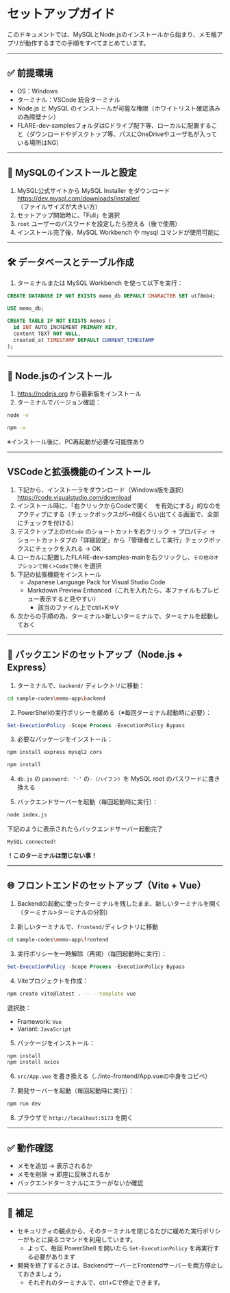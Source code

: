 # セットアップガイド
このドキュメントでは、MySQLとNode.jsのインストールから始まり、メモ帳アプリが動作するまでの手順をすべてまとめています。

---

## ✅ 前提環境

- OS：Windows
- ターミナル：VSCode 統合ターミナル
- Node.js と MySQL のインストールが可能な権限（ホワイトリスト確認済みの為障壁ナシ）
- FLARE-dev-samplesフォルダはCドライブ配下等、ローカルに配置すること（ダウンロードやデスクトップ等、パスにOneDriveやユーザ名が入っている場所はNG）

---

## 🐬 MySQLのインストールと設定

1. MySQL公式サイトから MySQL Installer をダウンロード
   https://dev.mysql.com/downloads/installer/
   （ファイルサイズが大きい方）
3. セットアップ開始時に、「Full」を選択
4. `root` ユーザーのパスワードを設定したら控える（後で使用）
5. インストール完了後、MySQL Workbench や mysql コマンドが使用可能に

---

## 🛠 データベースとテーブル作成

1. ターミナルまたは MySQL Workbench を使って以下を実行：
```sql
CREATE DATABASE IF NOT EXISTS memo_db DEFAULT CHARACTER SET utf8mb4;
```
```sql
USE memo_db;
```
```sql
CREATE TABLE IF NOT EXISTS memos (
  id INT AUTO_INCREMENT PRIMARY KEY,
  content TEXT NOT NULL,
  created_at TIMESTAMP DEFAULT CURRENT_TIMESTAMP
);
```

---

## 📝 Node.jsのインストール
1. https://nodejs.org から最新版をインストール
2. ターミナルでバージョン確認：
```bash
node -v
```
```bash
npm -v
```
※インストール後に、PC再起動が必要な可能性あり

---

## VSCodeと拡張機能のインストール
1. 下記から、インストーラをダウンロード（Windows版を選択）
   https://code.visualstudio.com/download
2. インストール時に、「右クリックからCodeで開く　を有効にする」的なのをアクティブにする（チェックボックスが5~6個くらい出てくる画面で、全部にチェックを付ける）
3. デスクトップ上の`VSCode` のショートカットを右クリック → プロパティ → ショートカットタブの「詳細設定」から「管理者として実行」チェックボックスにチェックを入れる → OK
4. ローカルに配置したFLARE-dev-samples-mainを右クリックし、`その他のオプションで開く>Codeで開く`を選択
5. 下記の拡張機能をインストール
   - Japanese Language Pack for Visual Studio Code
   - Markdown Preview Enhanced（これを入れたら、本ファイルもプレビュー表示すると見やすい）
     - 該当のファイル上でctrl+K⇒V
6. 次からの手順の為、ターミナル>新しいターミナルで、ターミナルを起動しておく

---

## 🚀 バックエンドのセットアップ（Node.js + Express）

1. ターミナルで、`backend/` ディレクトリに移動：

```bash
cd sample-codes\memo-app\backend
```

2. PowerShellの実行ポリシーを緩める（※毎回ターミナル起動時に必要）：

```powershell
Set-ExecutionPolicy -Scope Process -ExecutionPolicy Bypass
```

3. 必要なパッケージをインストール：

```bash
npm install express mysql2 cors
```
```bash
npm install
```

4. `db.js` の `password: '-'` の`-（ハイフン）`を MySQL root のパスワードに書き換える

5. バックエンドサーバーを起動（毎回起動時に実行）：

```bash
node index.js
```
下記のように表示されたらバックエンドサーバー起動完了
```bach
MySQL connected!
```
**！このターミナルは閉じない事！**

---

## 🌐 フロントエンドのセットアップ（Vite + Vue）

1. Backendの起動に使ったターミナルを残したまま、新しいターミナルを開く（ターミナル>ターミナルの分割）

2. 新しいターミナルで、`frontend/`ディレクトリに移動
```bash
cd sample-codes\memo-app\frontend
```
3. 実行ポリシーを一時解除（再掲）（毎回起動時に実行）：

```powershell
Set-ExecutionPolicy -Scope Process -ExecutionPolicy Bypass
```

4. Viteプロジェクトを作成：

```bash
npm create vite@latest . -- --template vue
```

選択肢：
- Framework: `Vue`
- Variant: `JavaScript`



5. パッケージをインストール：

```bash
npm install
npm install axios
```

6. `src/App.vue` を書き換える（../into-frontend/App.vueの中身をコピペ）

7. 開発サーバーを起動（毎回起動時に実行）：

```bash
npm run dev
```

8. ブラウザで `http://localhost:5173` を開く

---

## ✅ 動作確認

- メモを追加 → 表示されるか
- メモを削除 → 即座に反映されるか
- バックエンドターミナルにエラーがないか確認

---

## 📌 補足
- セキュリティの観点から、そのターミナルを閉じるたびに緩めた実行ポリシーがもとに戻るコマンドを利用しています。
  - よって、毎回 PowerShell を開いたら `Set-ExecutionPolicy` を再実行する必要があります
- 開発を終了するときは、BackendサーバーとFrontendサーバーを両方停止しておきましょう。
  - それぞれのターミナルで、ctrl+Cで停止できます。
